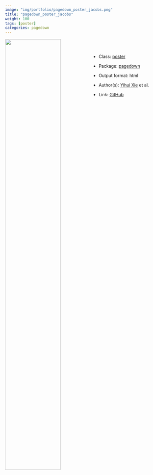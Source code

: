 ```yaml
---
image: "img/portfolio/pagedown_poster_jacobs.png"
title: "pagedown_poster_jacobs"
weight: 100
tags: [poster]
categories: pagedown
---
```




<!--more-->

<p><a href="../../img/portfolio/pagedown_poster_jacobs.png"><img class = "jf-image-shadow" src="../../img/portfolio/pagedown_poster_jacobs.png" width="60%"  align="left"></a></p>

<br><br>

- Class: [poster](../../tags/poster)
- Package: [pagedown](pagedown)
- Output format: html

- Author(s): [Yihui Xie](https://yihui.org/) et al.
- Link: [GitHub](https://github.com/rstudio/pagedown)


